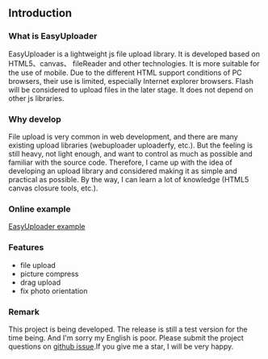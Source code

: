 ## Introduction

### What is EasyUploader

EasyUploader is a lightweight js file upload library. It is developed based on HTML5、canvas、 fileReader and other technologies. It is more suitable for the use of mobile. Due to the different HTML support conditions of PC browsers, their use is limited, especially Internet explorer browsers. Flash will be considered to upload files in the later stage. It does not depend on other js libraries.

### Why develop

File upload is very common in web development, and there are many existing upload libraries (webuploader uploaderfy, etc.). But the feeling is still heavy, not light enough, and want to control as much as possible and familiar with the source code. Therefore, I came up with the idea of developing an upload library and considered making it as simple and practical as possible. By the way, I can learn a lot of knowledge (HTML5 canvas closure tools, etc.).

### Online example

[EasyUploader example](http://test.hillpy.com/easyuploader/index.html)

### Features

* file upload
* picture compress
* drag upload
* fix photo orientation

### Remark

This project is being developed. The release is still a test version for the time being. And I'm sorry my English is poor. Please submit the project questions on [github issue](https://github.com/hillpy/EasyUploader/issues "github issue").If you give me a star, I will be very happy.